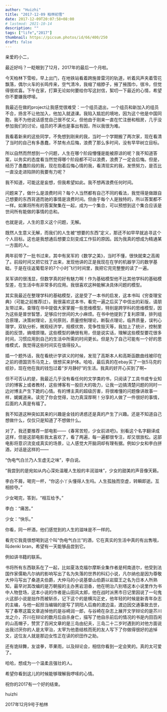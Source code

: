 ```yaml
---
author: "Huizhi"
title: "2017-12-09 柏林初雪"
date: 2017-12-09T20:07:58+08:00
# lastmod: 2021-10-14
description: ""
tags: ["life","2017"]
thumbnail: https://picsum.photos/id/66/400/250
draft: false
---
```



亲爱的小二，

最近好吗？一眨眼到了12月，2017年的最后一个月啦。

今天柏林下雪啦，早上出门，在地铁站看着跨施普雷河的轨道，听着风声夹着雪花飘落，偶尔火车的长鸣传来，空气清冷，我缩了缩脖子，掖了掖围巾，很冷，但觉得很欢喜。下午在家，打算无论如何要给你写这封信，絮叨一下最近的心情，希望你不要嫌我啰嗦。

我最近在做的project让我感觉很难受：一个组员退出，一个组员和新加入的组员不合，扬言不让他加入，他加入就退课。我陷入尴尬的境地，因为这个他是中国同胞，我不为他说话感觉自己很不仗义。但他由于刚来一直在忙注册和租房，几乎没参加我们的讨论，组员的不满也是事出有因，所以我很为难。

我看着新来的这些同学，不免想到刚来的我，当时一个学期搬了两次家，现在看清了当时的自己有多愚蠢，不禁有点后悔，浪费了那么多时间，没有早早树立目标。

所以自然而然想到一个问题，人生在哪个阶段懵懂是能被原谅的呢？我不知道答案，以务实的态度看当然觉得哪个阶段都不可以浪费，浪费了一定会后悔。但是，经历了愚蠢阶段的我，现在抱着后悔心情的我，看清现实的我，发愤努力，是否比一直没走进陷阱的我要有力呢？

我不知道，可能这是妄想，但我希望如此。我不想再浪费任何时间。

问题来了，做什么是浪费时间？每个人当然都有自己不同的看法，我觉得是做跟自己想要的东西背道而驰的事情是浪费时间。但由于每个人是独特的，所以答案都不一样。如果将所有的答案聚集在一起，成为一个集合，可以预想到这个集合应该是世间所有能做的事情的总和。

也就是说，人生的意义这个问题，无解。

既然人生意义无解，而我们的人生被“想要的东西”定义，那还不如早早就追寻这个个人目标。这也是我想通后想要立刻变成工作狂的原因。因为我真的想成为精通某一方面的人。

两年前带了一批书过来，其中有吴军的《数学之美》，当时不懂，很快就束之高阁了。前段时间又把它找了出来，发现他讲的正是我现在在学的机器学习的数学基础，于是在往返葡萄牙的7个小时飞行时间里，我把它完完整整的读了一遍。

吴军讲的很浅显，但数学真的好有魅力啊！作为基础模型他不比其他学科的基础模型差，在生活中有非常多的应用。我很喜欢这种能解决具体问题的模型。

其实我最近在整理学科的基础模型，这是受了一本书的启发，这本书叫《穷查理宝典》（可能之前推荐过）。我很喜欢这本书，看完一遍之后买了中信出的彩版，请朋友带过来。查理在书中提倡大家掌握一些思维模型，特别是跨学科的思维模型，因为这些是普世智慧，足够应付世间的大小麻烦。在书中他提到了复利原理，排列组合原理，决策树理论，五何原则，质量控制理论，断裂点理论，临界质量，误判心理学，双轨分析，微观经济学，规模优势，竞争性毁灭等，我加上了统计，控制里面的反馈，熵增原理。这些模型的确很有用，但是说实话，理解这些模型要花很多时间，习惯应用到自己的生活中所需的时间更长。但是为了自己可能有一个好的思维模式，我觉得这些时间实在值得投入。

插一个题外话，我在看统计学讲义的时候，发现了高斯本人和高斯函数曲线被印在之前的德国货币马克上，很想买来护体。哈哈，最后真的在ebay买了一张5马克的纸钞，现在他在我的钱包过着“岁月静好”的生活。我真的好开心买到了啊~

但不可否认的是，我最近几乎没有看任何的文学类的书，只阅读了工具书或专业知识的博客上或者教材，这些博客有一股巨大的吸力，让我一边搞清楚问题的同时一边对博主产生下跪的心情。有的博主真的超级厉害，将很难懂的问题像讲故事一样，娓娓道来。读完了你会觉得，功力真深厚啊！分享的人做了一件很好的事情，后面的人真是有福了。

我不知道这种突如其来的兴趣是金钱的诱惑还是真的产生了兴趣。还是不知道自己想做什么，仅仅只是知道了不想做什么。

对了，我还要推荐一部电影——《春宵苦短，少女前进吧》。别看这个名字翻译成这样，但是这部电影我太喜欢了，看了两遍，每一遍都很专注，却又很放松。这部电影将意识流变成真实的场景，让人感觉大开脑洞却有理有据。例如少女和李白拼酒，对话是这样的——

“伪电气白兰乃人生虚无之味”，李白说。

“我尝到的是宛如从内心深处温暖人生般的丰润滋味”，少女的甜美的声音像天籁。

李白不屑，喝完一杯，“你这小丫头懂得人生吗。人生孤独而空虚，转瞬即逝。互相掠夺。”

少女喝完，答到，“相互给予。”

李白：“痛苦。”

少女：“快乐。”

你看，同一杯酒，他们感觉到的人生的滋味是不一样的。

看完它我竟很想喝到这个叫“伪电气白兰”的酒，它在真实的生活中真的有出售哦，叫denki bran，希望有一天能够品尝到它。

例如讲书籍的联系。

书将所有东西联系在了一起，比如夏洛克福尔摩斯全集作者是柯南道尔，他受到法国作家儒勒凡尔纳的影响写出了名为失落的世界的科幻小说，凡尔纳也是因为尊敬大仲马写出了桑道夫伯爵，大仲马的小说基督山伯爵以岩窟王之名为日本人所熟知，最早对其改编的是万朝报的主办黑岩泪香，他在明治八别塔这本小说里作为书中人物登场，这本小说的作者是山田风太郎，他在战时派黑市日记里因说了一句鬼火这部小说是拙作而被斩杀，记下这个的是横沟正史，他年轻的时候是新青年杂志的主编，与他一起担当编辑的是写了阴阳人后裔的渡边温，渡边因交通事故去世，写了春寒这篇文章追悼他的是谷崎润一郎，与谷崎在杂志上展开文学辩论的是芥川龙之介，芥川在辩论的数月后自杀身亡，描写了他自杀前后的情况的书是内田百闲的山高帽子，赞赏了百闲文章的是三岛由纪夫，三岛二十二岁时遇到的对他方面说出我讨厌你的人是太宰治，太宰为他患结核而死的友人写下了你做得很好的追悼文，这位友人就是那边女性正在读的织田作之助。

还有诡辩舞，友谊拳，苹果雨，以及辩论会，相信你看到一定会笑的。真的太可爱了。


哈哈，想成为一个温柔且强壮的人。

希望你看到这儿的时候能够理解我啰嗦的心情。

祝你的2017有一个好的结束。


huizhi

2017年12月9号于柏林